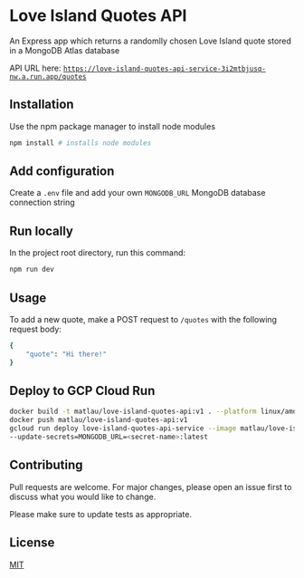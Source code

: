 # Love Island Quotes API

An Express app which returns a randomlly chosen Love Island quote stored in a MongoDB Atlas database

API URL here: [`https://love-island-quotes-api-service-3i2mtbjusq-nw.a.run.app/quotes`](https://love-island-quotes-api-service-3i2mtbjusq-nw.a.run.app/quotes)

## Installation

Use the npm package manager to install node modules

```bash
npm install # installs node modules
```

## Add configuration

Create a `.env` file and add your own `MONGODB_URL` MongoDB database connection string

## Run locally

In the project root directory, run this command:

```bash
npm run dev
```

## Usage

To add a new quote, make a POST request to `/quotes` with the following request body:

```bash
{
    "quote": "Hi there!"
}
```

## Deploy to GCP Cloud Run

```bash
docker build -t matlau/love-island-quotes-api:v1 . --platform linux/amd64
docker push matlau/love-island-quotes-api:v1    
gcloud run deploy love-island-quotes-api-service --image matlau/love-island-quotes-api:v1 --region europe-west2 \
--update-secrets=MONGODB_URL=<secret-name>:latest
```

## Contributing

Pull requests are welcome. For major changes, please open an issue first to discuss what you would like to change.

Please make sure to update tests as appropriate.

## License

[MIT](https://choosealicense.com/licenses/mit/)
